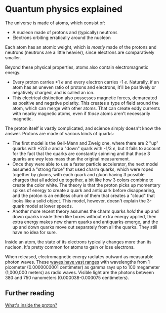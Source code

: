 
# Quantum physics explained

The universe is made of atoms, which consist of:

- A nucleon made of protons and (typically) neutrons
- Electrons orbiting erratically around the nucleon

Each atom has an atomic weight, which is *mostly* made of the protons and neutrons (neutrons are a little heavier), since electrons are comparatively smaller.

Beyond these physical properties, atoms also contain electromagnetic energy.

- Every proton carries +1 *e* and every electron carries -1 *e*. Naturally, if an atom has an uneven ratio of protons and electrons, it'll be positively or negatively charged, and is called an ion.
- This electrical distinction also possesses magnetic forces, demarcated as positive and negative polarity. This creates a type of field around the atom, which can merge with other atoms. That can create eddy currents with nearby magnetic atoms, even if *those* atoms aren't necessarily magnetic.

The proton itself is vastly complicated, and science simply doesn't know the answer. Protons are made of various kinds of quarks:

- The first model is the Gell-Mann and Zweig one, where there are 2 "up" quarks with +2/3 *e* and a "down" quark with -1/3 *e*, but it fails to account for the fact that the quarks are constantly spinning and that those 3 quarks are *way* less mass than the original measurement.
- Once they were able to use a faster particle accelerator, the next model assumed a "strong force" that used charm quarks, which were roped together by gluons, with each quark and gluon having 3 possible charges that all added up together, a bit like how 3 colors combine to create the color white. The theory is that the proton picks up momentary spikes of energy to create a quark and antiquark before disappearing, and the proton is an endless churn of them that creates a "cloud" that looks like a solid object. This model, however, doesn't explain the 3-quark model at lower speeds.
- Another more recent theory assumes the charm quarks *hold* the up and down quarks inside them like boxes without extra energy applied, then extra energy makes new charm quarks and antiquarks emerge, and the up and down quarks move out separately from all the quarks. They still have no idea for sure.

Inside an atom, the state of its electrons typically changes more than its nucleon. It's pretty common for atoms to gain or lose electrons.

When released, electromagnetic energy radiates outward as measurable photon waves. These [waves have vast ranges](engineering-radio.md) with wavelengths from 1 picometer (0.0000000001 centimeter) as gamma rays up to 100 megameter (1,000,000 meters) as radio waves. Visible light are the photons between 380 and 750 nanometers (0.000038-0.000075 centimeters).

## Further reading

[What's inside the proton?](https://www.quantamagazine.org/inside-the-proton-the-most-complicated-thing-imaginable-20221019/)
